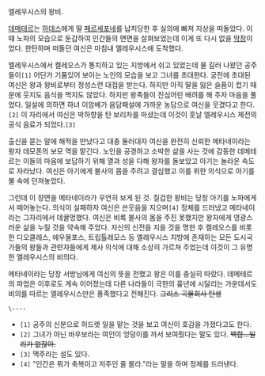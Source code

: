 엘레우시스의 왕비.

[데메테르](%EB%8D%B0%EB%A9%94%ED%85%8C%EB%A5%B4.md)는
[하데스](%ED%95%98%EB%8D%B0%EC%8A%A4.md)에게 딸
[페르세포네](%ED%8E%98%EB%A5%B4%EC%84%B8%ED%8F%AC%EB%84%A4.md)를 납치당한 후 실의에 빠져
지상을 떠돌았다. 이때 노파의 모습으로 둔갑하여 인간들의 면면을 살펴보었는데 이게 또 다시 없을
[막장](%EB%A7%89%EC%9E%A5.md)이었다. 한탄하며 떠돌던 여신은 마침내 엘레우시스에 도착했다.

엘레우시스에서 켈레오스가 통치하고 있는 지방에서 쉬고 있었는데 물 길러 나왔던 공주들이`[1]` 어딘가 기품있어 보이는 노인의 모습을 보고
그녀를 초대한다. 궁전에 초대된 여신은 왕과 왕비로부터 정성스런 대접을 받는다. 하지만 아직 딸을 잃은 슬픔이 컸기 때문에 웃지도 음식을
먹지도 않았다. 하지만 왕족들이 진심어린 배려를 해 주자 마음을 풀었다. 일설에 의하면 하녀 이암베가 음담패설에 가까운 농담으로 여신을
웃겼다고 한다.`[2]` 이 자리에서 여신은 박하향을 탄 보리차를 마셨는데 이것이 훗날 엘레우시스 제전의 공식 음료가 되었다.`[3]`

출신을 묻는 말에 해적을 만났다고 대충 둘러대자 여신을 완전히 신뢰한 메타네이라는 왕자 데모폰의 보모 역을 맡긴다. 노인을 공경하고 소박한
삶을 사는 것에 감동한 데메테르는 이들의 마음에 보답하기 위해 열과 성을 다해 왕자를 돌보았고 아기는 놀라운 속도로 자라났다. 여신은
아기에게 불사의 몸을 주려고 결심했고 이를 위한 의식으로 아기를 불 속에 던져놓았다.

그런데 이 장면을 메타네이라가 우연히 보게 된 것. 질겁한 왕비는 당장 아기를 노파에게서 떼어놓는다. 의식이 실패하자 여신은 쓴웃음을
지으며`[4]` 정체를 드러냈고 메타네이라는 그자리에서 데꿀멍했다. 여신은 비록 불사의 몸을 주진 못했지만 왕자에게 영광스러운 삶을 누릴
것을 약속해 주었다. 자신의 신전을 지을 것을 명한 후 켈레오스를 비롯한 디오클레스, 에우몰포스, 트립톨레모스 등 엘레우시스 지방에 존재하는
모든 도시국가들의 왕들과 관련자들에게 제사 의식에 대해 소상히 가르쳐 주었는데 이것이 그 유명한 엘레우시스의 비의다.

메타네이라는 당장 서방님에게 여신의 뜻을 전했고 왕은 이를 충실히 따랐다. 데메테르의 파업은 이후로도 계속 이어졌는데 다른 나라들이 극한의
흉년에 시달리는 가운데서도 비의를 따르는 엘레우시스만은 풍족했다고 전해진다. <del>그리스 곡물회사 탄생</del>

`\----`

  * `[1]` 공주의 신분으로 허드렛 일을 맡는 것을 보고 여신이 호감을 가졌다고도 한다.
  * `[2]` 그녀가 아닌 바우보라는 여인이 엉덩이를 까서 보여줬다는 말도 있다. <del>백합...일리가 없잖아.</del>
  * `[3]` 맥주라는 설도 있다.
  * `[4]` "인간은 뭐가 축복이고 저주인 줄 몰라."라는 말을 하며 정체를 드러낸다.

